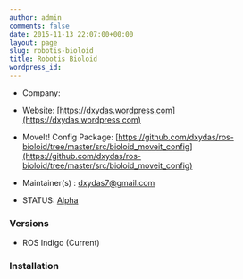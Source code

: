 ```yaml
---
author: admin
comments: false
date: 2015-11-13 22:07:00+00:00
layout: page
slug: robotis-bioloid
title: Robotis Bioloid
wordpress_id:
---
```


  * Company:

  * Website: [https://dxydas.wordpress.com](https://dxydas.wordpress.com)

  * MoveIt! Config Package: [https://github.com/dxydas/ros-bioloid/tree/master/src/bioloid_moveit_config](https://github.com/dxydas/ros-bioloid/tree/master/src/bioloid_moveit_config)

  * Maintainer(s) : [dxydas7@gmail.com](dxydas7@gmail.com)

  * STATUS: [Alpha]()


### Versions

  * ROS Indigo (Current)


### Installation
